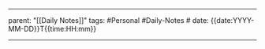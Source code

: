 
---
parent: "[[Daily Notes]]"
tags:
	#Personal
	#Daily-Notes 
	# 
date: {{date:YYYY-MM-DD}}T{{time:HH:mm}}

---

